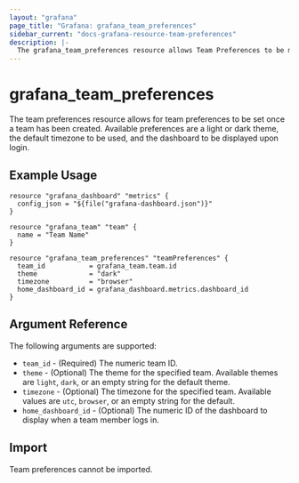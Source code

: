 ```yaml
---
layout: "grafana"
page_title: "Grafana: grafana_team_preferences"
sidebar_current: "docs-grafana-resource-team-preferences"
description: |-
  The grafana_team_preferences resource allows Team Preferences to be maintained. 
---
```


# grafana\_team\_preferences

The team preferences resource allows for team preferences to be set once a team 
has been created. Available preferences are a light or dark theme, the default
timezone to be used, and the dashboard to be displayed upon login. 

## Example Usage

```hcl
resource "grafana_dashboard" "metrics" {
  config_json = "${file("grafana-dashboard.json")}"
}

resource "grafana_team" "team" {
  name = "Team Name"
}

resource "grafana_team_preferences" "teamPreferences" {
  team_id           = grafana_team.team.id
  theme             = "dark"
  timezone          = "browser"
  home_dashboard_id = grafana_dashboard.metrics.dashboard_id
}
```

## Argument Reference

The following arguments are supported:

* `team_id` - (Required) The numeric team ID.
* `theme` - (Optional) The theme for the specified team. Available themes are `light`, `dark`, or an empty string for the default theme. 
* `timezone` - (Optional) The timezone for the specified team. Available values are `utc`, `browser`, or an empty string for the default. 
* `home_dashboard_id` - (Optional) The numeric ID of the dashboard to display when a team member logs in.

## Import

Team preferences cannot be imported.
